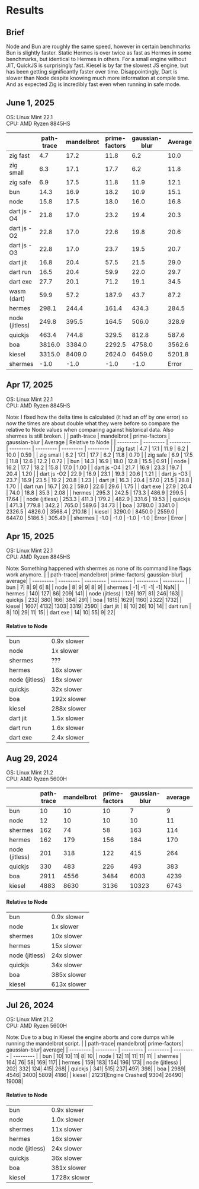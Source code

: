 # Results

## Brief
Node and Bun are roughly the same speed, however in certain benchmarks Bun is slightly faster. Static Hermes is over twice as fast as Hermes in some benchmarks, but identical to Hermes in others. For a small engine without JIT, QuickJS is surprisingly fast. Kiesel is by far the slowest JS engine, but has been getting significantly faster over time. Disappointingly, Dart is slower than Node despite knowing much more information at compile time. And as expected Zig is incredibly fast even when running in safe mode.

## June 1, 2025
OS: Linux Mint 22.1  
CPU: AMD Ryzen 8845HS

|                 | path-trace | mandelbrot | prime-factors | gaussian-blur | Average | Relative to Node |
| --------- | ---------  | --------- | --------- | --------- | --------- | --------- |
| zig fast        |        4.7 |       17.2 |          11.8 |           6.2 |    10.0 |             0.59 |
| zig small       |        6.3 |       17.1 |          17.7 |           6.2 |    11.8 |             0.70 |
| zig safe        |        6.9 |       17.5 |          11.8 |          11.9 |    12.1 |             0.72 |
| bun             |       14.3 |       16.9 |          18.2 |          10.9 |    15.1 |             0.90 |
| node            |       15.8 |       17.5 |          18.0 |          16.0 |    16.8 |             1.00 |
| dart js -O4     |       21.8 |       17.0 |          23.2 |          19.4 |    20.3 |             1.21 |
| dart js -O2     |       22.8 |       17.0 |          22.6 |          19.8 |    20.6 |             1.22 |
| dart js -O3     |       22.8 |       17.0 |          23.7 |          19.5 |    20.7 |             1.23 |
| dart jit        |       16.8 |       20.4 |          57.5 |          21.5 |    29.0 |             1.73 |
| dart run        |       16.5 |       20.4 |          59.9 |          22.0 |    29.7 |             1.77 |
| dart exe        |       27.7 |       20.1 |          71.2 |          19.1 |    34.5 |             2.05 |
| wasm (dart)     |       59.9 |       57.2 |         187.9 |          43.7 |    87.2 |             5.19 |
| hermes          |      298.1 |      244.4 |         161.4 |         434.3 |   284.5 |            16.93 |
| node (jitless)  |      249.8 |      395.5 |         164.5 |         506.0 |   328.9 |            19.57 |
| quickjs         |      463.4 |      744.8 |         329.5 |         812.8 |   587.6 |            34.96 |
| boa             |     3816.0 |     3384.0 |        2292.5 |        4758.0 |  3562.6 |           211.95 |
| kiesel          |     3315.0 |     8409.0 |        2624.0 |        6459.0 |  5201.8 |           309.46 |
| shermes         |       -1.0 |       -1.0 |          -1.0 |          -1.0 |   Error |            Error |

## Apr 17, 2025
OS: Linux Mint 22.1  
CPU: AMD Ryzen 8845HS

Note: I fixed how the delta time is calculated (it had an off by one error) so now the times are about double what they were before so compare the relative to Node values when comparing against historical data. Also shermes is still broken.
|                 | path-trace | mandelbrot | prime-factors | gaussian-blur | Average | Relative to Node |
| --------- | ---------  | --------- | --------- | --------- | --------- | --------- |
| zig fast        |        4.7 |       17.1 |          11.9 |           6.2 |    10.0 |             0.59 |
| zig small       |        6.2 |       17.1 |          17.7 |           6.2 |    11.8 |             0.70 |
| zig safe        |        6.9 |       17.5 |          11.8 |          12.6 |    12.2 |             0.72 |
| bun             |       14.3 |       16.9 |          18.0 |          12.8 |    15.5 |             0.91 |
| node            |       16.2 |       17.7 |          18.2 |          15.8 |    17.0 |             1.00 |
| dart js -O4     |       21.7 |       16.9 |          23.3 |          19.7 |    20.4 |             1.20 |
| dart js -O2     |       22.9 |       16.9 |          23.1 |          19.3 |    20.6 |             1.21 |
| dart js -O3     |       23.7 |       16.9 |          23.5 |          19.2 |    20.8 |             1.23 |
| dart jit        |       16.3 |       20.4 |          57.0 |          21.5 |    28.8 |             1.70 |
| dart run        |       16.7 |       20.2 |          59.0 |          22.6 |    29.6 |             1.75 |
| dart exe        |       27.9 |       20.4 |          74.0 |          18.8 |    35.3 |             2.08 |
| hermes          |      295.3 |      242.5 |         173.3 |         486.9 |   299.5 |            17.64 |
| node (jitless)  |      253.3 |      411.3 |         179.2 |         482.9 |   331.6 |            19.53 |
| quickjs         |      471.3 |      779.8 |         342.2 |         765.0 |   589.6 |            34.73 |
| boa             |     3780.0 |     3341.0 |        2326.5 |        4826.0 |  3568.4 |           210.18 |
| kiesel          |     3290.0 |     8450.0 |        2559.0 |        6447.0 |  5186.5 |           305.49 |
| shermes         |       -1.0 |       -1.0 |          -1.0 |          -1.0 |   Error |            Error |

## Apr 15, 2025
OS: Linux Mint 22.1  
CPU: AMD Ryzen 8845HS

Note: Something happened with shermes as none of its command line flags work anymore.
|                |    path-trace|    mandelbrot| prime-factors| gaussian-blur|       average|
| --------- | ---------  | --------- | --------- | --------- | --------- |
| bun            |             7|             8|             9|             6|             8|
| node           |             8|             9|             9|             8|             9|
| shermes        |            -1|            -1|            -1|            -1|           NaN|
| hermes         |           140|           127|            86|           209|           141|
| node (jitless) |           126|           197|            81|           246|           163|
| quickjs        |           232|           380|           166|           384|           291|
| boa            |          1815|          1629|          1160|          2322|          1732|
| kiesel         |          1607|          4132|          1303|          3319|          2590|
| dart jit       |           8|          10|          26|          10|            14|
| dart run       |           8|          10|          29|          11|            15|
| dart exe       |          14|          10|          55|           9|            22|

#### Relative to Node
|  |  |
| --------- | --------- |
| bun            |          0.9x slower|
| node           |            1x slower|
| shermes        |           ???|
| hermes         |           16x slower|
| node (jitless) |           18x slower|
| quickjs        |           32x slower|
| boa            |          192x slower|
| kiesel         |          288x slower|
| dart jit       |          1.5x slower|
| dart run       |          1.6x slower|
| dart exe       |          2.4x slower|

## Aug 29, 2024
OS: Linux Mint 21.2  
CPU: AMD Ryzen 5600H

|                |    path-trace|    mandelbrot| prime-factors| gaussian-blur|       average|
| --------- | ---------  | --------- | --------- | --------- | --------- |
| bun            |            10|            10|            10|             7|             9|
| node           |            12|            10|            10|            10|            11|
| shermes        |           162|            74|            58|           163|           114|
| hermes         |           162|           179|           156|           184|           170|
| node (jitless) |           201|           318|           122|           415|           264|
| quickjs        |           330|           483|           226|           493|           383|
| boa            |          2911|          4556|          3484|          6003|          4239|
| kiesel         |          4883|          8630|          3136|         10323|          6743|

#### Relative to Node
|  |  |
| --------- | --------- |
| bun            |          0.9x slower|
| node           |            1x slower|
| shermes        |           10x slower|
| hermes         |           15x slower|
| node (jitless) |           24x slower|
| quickjs        |           34x slower|
| boa            |          385x slower|
| kiesel         |          613x slower|

## Jul 26, 2024
OS: Linux Mint 21.2  
CPU: AMD Ryzen 5600H

Note: Due to a bug in Kiesel the engine aborts and core dumps while running the mandelbrot script.
|                |    path-trace|    mandelbrot| prime-factors| gaussian-blur|       average|
| --------- | ---------  | --------- | --------- | --------- | --------- |
| bun            |            10|            10|            11|             8|            10|
| node           |            12|            11|            11|            11|            11|
| shermes        |           164|            76|            58|           169|           117|
| hermes         |           159|           183|           154|           196|           173|
| node (jitless) |           202|           332|           124|           415|           268|
| quickjs        |           341|           515|           237|           497|           398|
| boa            |          2989|          4546|          3400|          5809|          4186|
| kiesel         |         21231|Engine Crashed|          9304|         26490|         19008|

#### Relative to Node
|  |  |
| --------- | --------- |
| bun            |          0.9x slower|
| node           |          1.0x slower|
| shermes        |           11x slower|
| hermes         |           16x slower|
| node (jitless) |           24x slower|
| quickjs        |           36x slower|
| boa            |          381x slower|
| kiesel         |         1728x slower|

